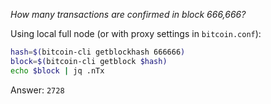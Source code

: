 *How many transactions are confirmed in block 666,666?*

Using local full node (or with proxy settings in `bitcoin.conf`):

```sh
hash=$(bitcoin-cli getblockhash 666666)
block=$(bitcoin-cli getblock $hash)
echo $block | jq .nTx
```

Answer: `2728`